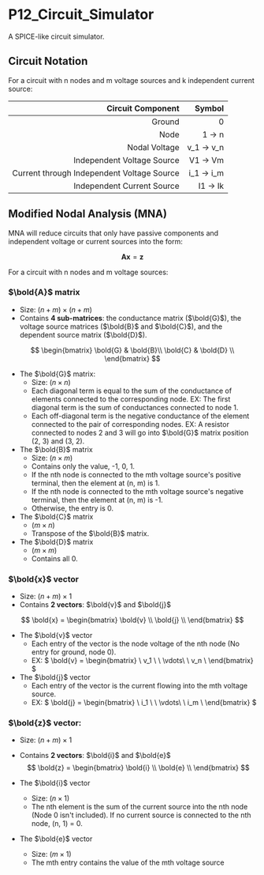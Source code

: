 # P12_Circuit_Simulator
 A SPICE-like circuit simulator.

## Circuit Notation

For a circuit with n nodes and m voltage sources and k independent current source:

| Circuit Component | Symbol |
| --:|--:|
| Ground | 0 |
| Node | 1 $\to$ n |
| Nodal Voltage | v_1 $\to$ v_n |
| Independent Voltage Source | V1 $\to$ Vm |
| Current through Independent Voltage Source | i_1 $\to$ i_m|
| Independent Current Source | I1 $\to$ Ik |

## Modified Nodal Analysis (MNA)

MNA will reduce circuits that only have passive components and independent voltage or current sources into the form:

$$\mathbf{Ax} = \mathbf{z}$$

For a circuit with n nodes and m voltage sources:

### $\bold{A}$ matrix
* Size: $(n + m) \times (n + m)$
* Contains **4 sub-matrices**: the conductance matrix ($\bold{G}$), the voltage source matrices ($\bold{B}$ and $\bold{C}$), and the dependent source matrix ($\bold{D}$).

$$
\begin{bmatrix}
\bold{G} &  \bold{B}\\
\bold{C} & \bold{D} \\
\end{bmatrix}
$$

* The $\bold{G}$ matrix:
    * Size: $(n \times n)$
    * Each diagonal term is equal to the sum of the conductance of elements connected to the corresponding node. EX: The first diagonal term is the sum of conductances connected to node 1.
    * Each off-diagonal term is the negative conductance of the element connected to the pair of corresponding nodes. EX: A resistor connected to nodes 2 and 3 will go into $\bold{G}$ matrix position (2, 3) and (3, 2).
* The $\bold{B}$ matrix 
    * Size: $(n \times m)$
    * Contains only the value, -1, 0, 1.
    * If the nth node is connected to the mth voltage source's positive terminal, then the element at (n, m) is 1.
    * If the nth node is connected to the mth voltage source's negative terminal, then the element at (n, m) is -1.
    * Otherwise, the entry is 0.
    <!-- need to change the C and D matrix when considering dependent source -->
* The $\bold{C}$ matrix
    * $(m \times n)$
    * Transpose of the $\bold{B}$ matrix.
* The $\bold{D}$ matrix
    * $(m \times m)$
    * Contains all 0.

### $\bold{x}$ vector
* Size: $(n + m) \times 1$
* Contains **2 vectors**: $\bold{v}$ and $\bold{j}$

$$
\bold{x} = 
\begin{bmatrix}
\bold{v} \\
\bold{j} \\
\end{bmatrix}
$$

* The $\bold{v}$ vector
    * Each entry of the vector is the node voltage of the nth node (No entry for ground, node 0).
    * EX: $
      \bold{v} = 
      \begin{bmatrix}
      \ v\_1 \\
      \ \vdots\\
      \ v\_n \\
      \end{bmatrix}
      $
* The $\bold{j}$ vector 
    * Each entry of the vector is the current flowing into the mth voltage source.
    * EX: $
      \bold{j} = 
      \begin{bmatrix}
      \ i\_1 \\
      \ \vdots\\
      \ i\_m \\
      \end{bmatrix}
      $
### $\bold{z}$ vector:
* Size: $(n + m) \times 1$
* Contains **2 vectors**: $\bold{i}$ and $\bold{e}$
$$
\bold{z} = 
\begin{bmatrix}
\bold{i} \\
\bold{e} \\
\end{bmatrix}
$$

* The $\bold{i}$ vector
    * Size: $(n \times 1)$
    * The nth element is the sum of the current source into the nth node (Node 0 isn't included). If no current source is connected to the nth node, (n, 1) = 0.

 * The $\bold{e}$ vector
    * Size: $(m \times 1)$
    * The mth entry contains the value of the mth voltage source

    